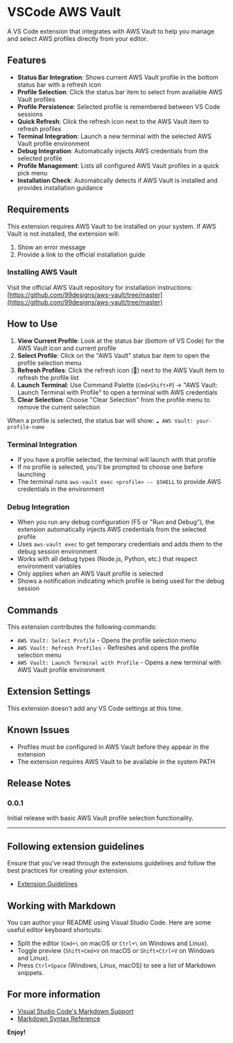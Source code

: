 # VSCode AWS Vault

A VS Code extension that integrates with AWS Vault to help you manage and select AWS profiles directly from your editor.

## Features

- **Status Bar Integration**: Shows current AWS Vault profile in the bottom status bar with a refresh icon
- **Profile Selection**: Click the status bar item to select from available AWS Vault profiles
- **Profile Persistence**: Selected profile is remembered between VS Code sessions
- **Quick Refresh**: Click the refresh icon next to the AWS Vault item to refresh profiles
- **Terminal Integration**: Launch a new terminal with the selected AWS Vault profile environment
- **Debug Integration**: Automatically injects AWS credentials from the selected profile
- **Profile Management**: Lists all configured AWS Vault profiles in a quick pick menu
- **Installation Check**: Automatically detects if AWS Vault is installed and provides installation guidance

## Requirements

This extension requires AWS Vault to be installed on your system. If AWS Vault is not installed, the extension will:
1. Show an error message
2. Provide a link to the official installation guide

### Installing AWS Vault

Visit the official AWS Vault repository for installation instructions:
[https://github.com/99designs/aws-vault/tree/master](https://github.com/99designs/aws-vault/tree/master)

## How to Use

1. **View Current Profile**: Look at the status bar (bottom of VS Code) for the AWS Vault icon and current profile
2. **Select Profile**: Click on the "AWS Vault" status bar item to open the profile selection menu
3. **Refresh Profiles**: Click the refresh icon (🔄) next to the AWS Vault item to refresh the profile list
4. **Launch Terminal**: Use Command Palette (`Cmd+Shift+P`) → "AWS Vault: Launch Terminal with Profile" to open a terminal with AWS credentials
5. **Clear Selection**: Choose "Clear Selection" from the profile menu to remove the current selection

When a profile is selected, the status bar will show: `☁️ AWS Vault: your-profile-name`

### Terminal Integration
- If you have a profile selected, the terminal will launch with that profile
- If no profile is selected, you'll be prompted to choose one before launching
- The terminal runs `aws-vault exec <profile> -- $SHELL` to provide AWS credentials in the environment

### Debug Integration  
- When you run any debug configuration (F5 or "Run and Debug"), the extension automatically injects AWS credentials from the selected profile
- Uses `aws-vault exec` to get temporary credentials and adds them to the debug session environment
- Works with all debug types (Node.js, Python, etc.) that respect environment variables
- Only applies when an AWS Vault profile is selected
- Shows a notification indicating which profile is being used for the debug session

## Commands

This extension contributes the following commands:

- `AWS Vault: Select Profile` - Opens the profile selection menu
- `AWS Vault: Refresh Profiles` - Refreshes and opens the profile selection menu  
- `AWS Vault: Launch Terminal with Profile` - Opens a new terminal with AWS Vault profile environment

## Extension Settings

This extension doesn't add any VS Code settings at this time.

## Known Issues

- Profiles must be configured in AWS Vault before they appear in the extension
- The extension requires AWS Vault to be available in the system PATH

## Release Notes

### 0.0.1

Initial release with basic AWS Vault profile selection functionality.

---

## Following extension guidelines

Ensure that you've read through the extensions guidelines and follow the best practices for creating your extension.

* [Extension Guidelines](https://code.visualstudio.com/api/references/extension-guidelines)

## Working with Markdown

You can author your README using Visual Studio Code. Here are some useful editor keyboard shortcuts:

* Split the editor (`Cmd+\` on macOS or `Ctrl+\` on Windows and Linux).
* Toggle preview (`Shift+Cmd+V` on macOS or `Shift+Ctrl+V` on Windows and Linux).
* Press `Ctrl+Space` (Windows, Linux, macOS) to see a list of Markdown snippets.

## For more information

* [Visual Studio Code's Markdown Support](http://code.visualstudio.com/docs/languages/markdown)
* [Markdown Syntax Reference](https://help.github.com/articles/markdown-basics/)

**Enjoy!**
